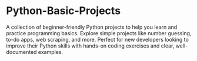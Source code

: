 # Python-Basic-Projects
A collection of beginner-friendly Python projects to help you learn and practice programming basics. Explore simple projects like number guessing, to-do apps, web scraping, and more. Perfect for new developers looking to improve their Python skills with hands-on coding exercises and clear, well-documented examples.
